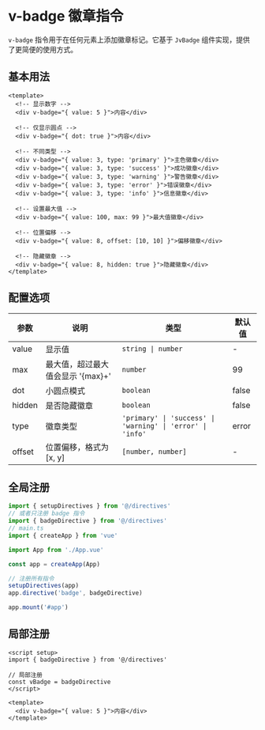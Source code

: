 # v-badge 徽章指令

`v-badge` 指令用于在任何元素上添加徽章标记。它基于 `JvBadge` 组件实现，提供了更简便的使用方式。

## 基本用法

```vue
<template>
  <!-- 显示数字 -->
  <div v-badge="{ value: 5 }">内容</div>

  <!-- 仅显示圆点 -->
  <div v-badge="{ dot: true }">内容</div>

  <!-- 不同类型 -->
  <div v-badge="{ value: 3, type: 'primary' }">主色徽章</div>
  <div v-badge="{ value: 3, type: 'success' }">成功徽章</div>
  <div v-badge="{ value: 3, type: 'warning' }">警告徽章</div>
  <div v-badge="{ value: 3, type: 'error' }">错误徽章</div>
  <div v-badge="{ value: 3, type: 'info' }">信息徽章</div>

  <!-- 设置最大值 -->
  <div v-badge="{ value: 100, max: 99 }">最大值徽章</div>

  <!-- 位置偏移 -->
  <div v-badge="{ value: 8, offset: [10, 10] }">偏移徽章</div>

  <!-- 隐藏徽章 -->
  <div v-badge="{ value: 8, hidden: true }">隐藏徽章</div>
</template>
```

## 配置选项

| 参数   | 说明                              | 类型                                                       | 默认值 |
| ------ | --------------------------------- | ---------------------------------------------------------- | ------ |
| value  | 显示值                            | `string \| number`                                         | -      |
| max    | 最大值，超过最大值会显示 '{max}+' | `number`                                                   | 99     |
| dot    | 小圆点模式                        | `boolean`                                                  | false  |
| hidden | 是否隐藏徽章                      | `boolean`                                                  | false  |
| type   | 徽章类型                          | `'primary' \| 'success' \| 'warning' \| 'error' \| 'info'` | error  |
| offset | 位置偏移，格式为 [x, y]           | `[number, number]`                                         | -      |

## 全局注册

```ts
import { setupDirectives } from '@/directives'
// 或者只注册 badge 指令
import { badgeDirective } from '@/directives'
// main.ts
import { createApp } from 'vue'

import App from './App.vue'

const app = createApp(App)

// 注册所有指令
setupDirectives(app)
app.directive('badge', badgeDirective)

app.mount('#app')
```

## 局部注册

```vue
<script setup>
import { badgeDirective } from '@/directives'

// 局部注册
const vBadge = badgeDirective
</script>

<template>
  <div v-badge="{ value: 5 }">内容</div>
</template>
```
